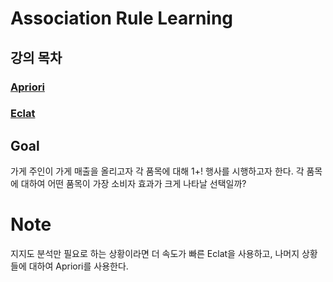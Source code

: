 # Association Rule Learning
## 강의 목차
### [Apriori](https://github.com/EricChoii/ai-boot-camp/blob/main/ai/unsupervised-learning/association-rule/apriori.md)
### [Eclat](https://github.com/EricChoii/ai-boot-camp/blob/main/ai/unsupervised-learning/association-rule/eclat.md)

## Goal
가게 주인이 가게 매출을 올리고자 각 품목에 대해 1+! 행사를 시행하고자 한다. 각 품목에 대하여 어떤 품목이 가장 소비자 효과가 크게 나타날 선택일까?

# Note
지지도 분석만 필요로 하는 상황이라면 더 속도가 빠른 Eclat을 사용하고, 나머지 상황들에 대하여 Apriori를 사용한다.
